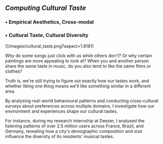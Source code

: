 



## *Computing Cultural Taste*

### • Empirical Aesthetics, Cross-modal
### • Cultural Taste, Cultural Diversity
!(/images/cultural_taste.png?aspect=1.8181)

Why do some songs just click with us while others don't? Or why certain paintings are more appealing to look at? When you and another person share the same taste in music, do you also tend to like the same films or clothes? 

Truth is, we're still trying to figure out exactly how our tastes work, and whether liking one thing means we'll like something similar in a different area.

By analysing real-world behavioural patterns and conducting cross-cultural surveys about preferences across multiple domains, I investigate how our environment and experiences shape our cultural tastes. 

For instance, during my research internship at Deezer, I analysed the listening patterns of over 2.5 million users across France, Brazil, and Germany, revealing how a city's demographic composition and size influence the diversity of its residents' musical tastes.
